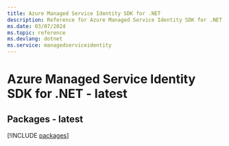 ```yaml
---
title: Azure Managed Service Identity SDK for .NET
description: Reference for Azure Managed Service Identity SDK for .NET
ms.date: 03/07/2024
ms.topic: reference
ms.devlang: dotnet
ms.service: managedserviceidentity
---
```

# Azure Managed Service Identity SDK for .NET - latest
## Packages - latest
[!INCLUDE [packages](managed-service-identity-index.md)]